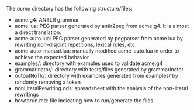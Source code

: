 The *acme* directory has the following structure/files:
  - acme.g4: ANTLR grammar
  - acme.lua: PEG parser generated by antlr2peg from acme.g4. It is almost a direct translation.
  - acme-auto.lua: PEG parser generated by pegparser from acme.lua by rewriting non-disjoint repetitions, lexical rules, etc.
  - acme-auto-manual.lua: manually modified acme-auto.lua in order to achieve the expected behavior
  - examples/: directory with examples used to validate acme.g4
  - grammarinator/: directory with tests/files generated by grammarinator
  - outputNoTk/: directory with examples generated from examples/ by randomly removing a token
  - nonLiteralRewriting.ods: spreadsheet with the analysis of the non-literal rewritings
  - howtorun.md: file indicating how to run/generate the files.
